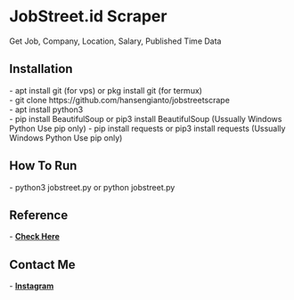 <h1>JobStreet.id Scraper</h1>
Get Job, Company, Location, Salary, Published Time Data

<h2>Installation</h2>
- apt install git (for vps) or pkg install git (for termux)
<br>
- git clone https://github.com/hansengianto/jobstreetscrape
<br>
- apt install python3
<br>
- pip install BeautifulSoup or pip3 install BeautifulSoup (Ussually Windows Python Use pip only)
- pip install requests or pip3 install requests (Ussually Windows Python Use pip only)

<h2>How To Run</h2>
- python3 jobstreet.py or python jobstreet.py

<h2>Reference</h2>
- <a href="https://www.youtube.com/watch?v=XVv6mJpFOb0"><b>Check Here</b></a>

<h2>Contact Me</h2>
- <a href="https://instagram.com/hansen_gianto" target="_blank"><b>Instagram</b></a>
